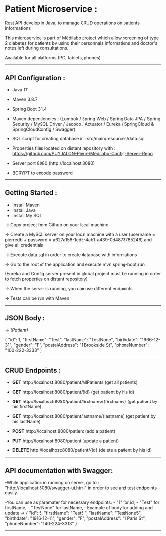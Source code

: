 
# Patient Microservice :

Rest API develop in Java, to manage CRUD operations on patients informations


This microservice is part of Médilabo project which allow screening of type 2 diabetes for patients by using their personnals informations and doctor's notes left during consultations.

Available for all platforms (PC, tablets, phones)

-------------------------------------------------------------------------------------------------------------------------------------

## API Configuration :

- Java 17 
- Maven 3.8.7 
- Spring Boot 3.1.4
- Maven dependencies : (Lombok / Spring Web / Spring Data JPA / Spring Security / MySQL Driver / Jacoco / Actuator / Eureka / SpringCloud & SpringCloudConfig / Swagger)

- SQL script for creating database in : src/main/resources/data.sql

- Properties files located on distant repository with : https://github.com/PUYJALON-Pierre/Medilabo-Config-Server-Repo

- Server port 8080 (http://localhost:8080)

- BCRYPT to encode password 

-------------------------------------------------------------------------------------------------------------------------------------

## Getting Started :

- Install Maven
- Install Java
- Install My SQL

-> Copy project from Github on your local machine

-> Create a MySQL server on your local machine with a user (username = pierredb + password = a627a158-1cd5-4ab1-a439-0d4873785246) and give all credentials

-> Execute data.sql in order to create database with informations 

-> Go to the root of the application and execute mvn spring-boot:run

(Eureka and Config server present in global project must be running in order to fetch properties on distant repository)

-> When the server is running, you can use different endpoints

-> Tests can be run with Maven


-------------------------------------------------------------------------------------------------------------------------------------

## JSON Body :

 *-> (Patient)*

{
    "id": 1,
    "firstName": "Test",
    "lastName": "TestNone",
    "birthdate": "1966-12-31",
    "gender": "F",
    "postalAddress": "1 Brookside St",
    "phoneNumber": "100-222-3333"
}

-------------------------------------------------------------------------------------------------------------------------------------

## CRUD Endpoints  :

- __GET__  http://localhost:8080/patient/allPatients (get all patients)

- __GET__  http://localhost:8080/patient/{id} (get patient by his id)

- __GET__  http://localhost:8080/patient/firstname/{firstname} (get patient by his firstName)

- __GET__  http://localhost:8080/patient/lastname/{lastname} (get patient by his lastName)

- __POST__  http://localhost:8080/patient (add a patient)

- __PUT__  http://localhost:8080/patient (update a patient)

- __DELETE__  http://localhost:8080/patient/{id} (delete a patient by his id)


-------------------------------------------------------------------------------------------------------------------------------------

## API documentation with Swagger:

-While application in running on server, go to : "http://localhost:8080/swagger-ui.html" in order to see and test endpoints easily.

-You can use as paramater for necessary endpoints: 
    - "1" for id, 
    - "Test" for firstName, 
    - "TestNone" for lastName, 
    - Example of body for adding and update ->       {
                                                    "id": 5,
                                                    "firstName": "Test5 ",
                                                    "lastName": "TestNone5",
                                                    "birthdate": "1916-12-11",
                                                    "gender": "F",
                                                    "postalAddress": "1 Paris St",
                                                    "phoneNumber": "140-224-3313"
                                                }


-------------------------------------------------------------------------------------------------------------------------------------




